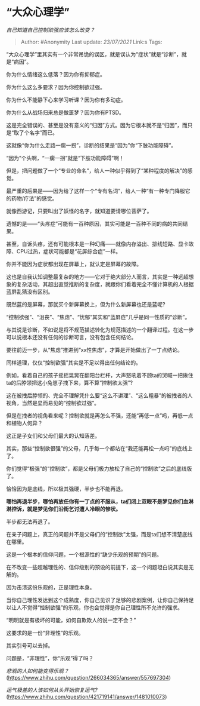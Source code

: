 # “大众心理学”
*自己知道自己控制欲强应该怎么改变？*

> Author: #Anonymity
> Last update: *23/07/2021* 
> Link:s
> Tags:   



“大众心理学”里其实有一个非常吊诡的误区，就是误认为“症状”就是“诊断”，就是“病因”。

你为什么情绪这么低落？因为你有抑郁症。

你为什么这么多要求？因为你控制欲过强。

你为什么不能静下心来学习听课？因为你有多动症。

你为什么从战场归来总是做噩梦？因为你有PTSD。

这是完全错误的、甚至是没有意义的“归因”方式。因为它根本就不是“归因”，而只是“取了个名字”而已。

这就像“你为什么走路一瘸一拐”，诊断的结果是“因为”你“下肢功能障碍”。

“因为”个头啊，“一瘸一拐”就是“下肢功能障碍”啊！

但是，把问题做了一个“专业的命名”，给人一种似乎得到了“某种程度的解决”的感觉。

最严重的后果是——因为给了这样一个“专有名词”，给人一种“有一种专门降服它的药物/疗法”的感觉。

就像西游记，只要叫出了妖怪的名字，就知道要请哪位菩萨了。

遗憾的是——“头疼症”可能有一百种原因，其实可能是一百种不同的病的共同结果。

甚至，自诉头疼，还有可能根本是一种幻痛——就像内存溢出、排线短路、显卡故障、CPU过热，症状可能都是“花屏综合症”一样。

你并不能因为症状都出现在屏幕上，就认定是屏幕的故障。

这也是自我认知调整最复杂的地方——它对于绝大部分人而言，其实是一种远超想象的复杂活动，其超出直觉推断的复杂度，就跟你们看着完全不懂计算机的人根据蓝屏乱猜没有区别。

既然蓝的是屏幕，那就买个新屏幕换上，但为什么新屏幕也还是蓝呢?

“控制欲强”、“沮丧”、“焦虑”、“忧郁”其实和“蓝屏症”几乎是同一性质的“诊断”。

与其说是诊断，不如说是将不规范描述转化为规范描述的一个翻译过程。在这一步可以说根本还没有任何的诊断可言，没有包含任何结论。

要往前迈一步，从“焦虑”推进到“xx性焦虑”，才算是开始做出了一丁点结论。

同样道理，仅仅“控制欲强”其实是不足以得出任何结论的。

例如，看着自己的孩子摇摇晃晃在翻阳台栏杆，大声怒吼着不顾ta的哭喊一把揪住ta的后脖领把这小兔崽子拽下来，算不算“控制欲太强”?

这在被拽后脖领的、完全不理解凭什么要“这么不讲理”、“这么粗暴”的被拽者的人视角，当然是显而易见的“控制欲过强”。

但是在拽者的视角看来呢？控制欲就是再怎么不强，还能“再低一点”吗，再低一点和植物人何异？

这正是子女们和父母们最大的认知落差。

其实，那些“控制欲很强”的父母，几乎每一个都站在“我还能再松一点吗”的底线上了。

你们觉得“极强”的“控制欲”，都是父母们极力放松了自己的“控制欲”之后的底线版了。

恰恰因为是底线，所以极其强硬，半步也不能再退。

**哪怕再退半步，哪怕再放任你有一丁点的不服从，ta们闭上双眼不是梦见你们血淋淋控诉，就是梦见你们沿街乞讨遭人冷眼的惨状。**

半步都无法再退了。

在亲子问题上，真正的问题并不是父母们的“控制欲”太强，而是ta们想不清楚底线在哪里。

这是一个根本的信仰问题，一个根源性的“缺少乐观的预期”的问题。

在不改变一些超越理性的、信仰级别的预设的前提下，这一个问题坦白说其实是无解的。

因为击溃这份乐观的，正是理性本身。

当你自己理性发达到这个成熟度，你自己见识了足够的悲剧案例，让你自己保持足以让人不觉得“控制欲强”的乐观，你也会觉得是你自己理性所不允许的强求。

“明明就是有极坏的可能，如何自欺欺人的说一定不会？”

这要求的是一份“非理性”的乐观。

其实引号可以去掉。

问题是，“非理性”，你“乐观”得了吗？

*悲观的人如何能变得乐观？*(https://www.zhihu.com/question/266034365/answer/557697304)  


*运气极差的人该如何从头开始恢复运气?*(https://www.zhihu.com/question/421719141/answer/1481010073)

